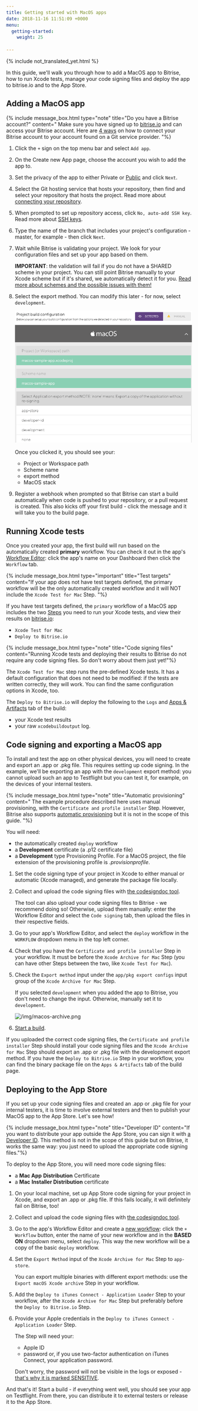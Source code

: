 ```yaml
---
title: Getting started with MacOS apps
date: 2018-11-16 11:51:09 +0000
menu:
  getting-started:
    weight: 25

---
```

{% include not_translated_yet.html %}

In this guide, we'll walk you through how to add a MacOS app to Bitrise, how to run Xcode tests, manage your code signing files and deploy the app to bitrise.io and to the App Store.

## Adding a MacOS app

{% include message_box.html type="note" title="Do you have a Bitrise account?" content=" Make sure you have signed up to [bitrise.io](https://www.bitrise.io/) and can access your Bitrise account. Here are [4 ways](https://devcenter.bitrise.io/getting-started/index#signing-up-to-bitrise) on how to connect your Bitrise account to your account found on a Git service provider. "%}

1. Click the `+` sign on the top menu bar and select `Add app`.
2. On the Create new App page, choose the account you wish to add the app to.
3. Set the privacy of the app to either Private or [Public](https://app.forestry.io/getting-started/adding-a-new-app/public-apps) and click `Next`.
4. Select the Git hosting service that hosts your repository, then find and select your repository that hosts the project. Read more about [connecting your repository](https://app.forestry.io/getting-started/adding-a-new-app/connecting-your-repository).
5. When prompted to set up repository access, click `No, auto-add SSH key`. Read more about [SSH keys](https://app.forestry.io/getting-started/adding-a-new-app/setting-up-ssh-keys/).
6. Type the name of the branch that includes your project's configuration - master, for example - then click `Next`.
7. Wait while Bitrise is validating your project. We look for your configuration files and set up your app based on them.

   **IMPORTANT**: the validation will fail if you do not have a SHARED scheme in your project. You can still point Bitrise manually to your Xcode scheme but if it's shared, we automatically detect it for you. [Read more about schemes and the possible issues with them!](https://app.forestry.io/troubleshooting/frequent-ios-issues/#xcode-scheme-not-found)
8. Select the export method. You can modify this later - for now, select `development`.

   ![](/img/project-build-config-macos.png)

   Once you clicked it, you should see your:
   * Project or Workspace path
   * Scheme name
   * export method
   * MacOS stack
9. Register a webhook when prompted so that Bitrise can start a build automatically when code is pushed to your repository, or a pull request is created. This also kicks off your first build - click the message and it will take you to the build page.

## Running Xcode tests

Once you created your app, the first build will run based on the automatically created **primary** workflow. You can check it out in the app's [Workflow Editor](https://app.forestry.io/getting-started/getting-started-workflows): click the app's name on your Dashboard then click the `Workflow` tab.

{% include message_box.html type="important" title="Test targets" content="If your app does not have test targets defined, the primary workflow will be the only automatically created workflow and it will NOT include the `Xcode Test for Mac` Step. "%}

If you have test targets defined, the `primary` workflow of a MacOS app includes the two [Steps](https://app.forestry.io/getting-started/getting-started-steps) you need to run your Xcode tests, and view their results on [bitrise.io](https://bitrise.io/):

* `Xcode Test for Mac`
* `Deploy to Bitrise.io`

{% include message_box.html type="note" title="Code signing files" content="Running Xcode tests and deploying their results to Bitrise do not require any code signing files. So don't worry about them just yet!"%}

The `Xcode Test for Mac` step runs the pre-defined Xcode tests. It has a default configuration that does not need to be modified: if the tests are written correctly, they will work. You can find the same configuration options in Xcode, too.

The `Deploy to Bitrise.io` will deploy the following to the `Logs` and [Apps & Artifacts](https://app.forestry.io/builds/build-artifacts-online/) tab of the build:

* your Xcode test results
* your raw `xcodebuildoutput` log.

## Code signing and exporting a MacOS app

To install and test the app on other physical devices, you will need to create and export an .app or .pkg file. This requires setting up code signing. In the example, we'll be exporting an app with the `development` export method: you cannot upload such an app to Testflight but you can test it, for example, on the devices of your internal testers.

{% include message_box.html type="note" title="Automatic provisioning" content=" The example procedure described here uses manual provisioning, with the `Certificate and profile installer` Step. However, Bitrise also supports [automatic provisioning](https://app.forestry.io/code-signing/ios-code-signing/ios-auto-provisioning/) but it is not in the scope of this guide. "%}

You will need:

* the automatically created `deploy` workflow
* a **Development** certificate (a .p12 certificate file)
* a **Development** type Provisioning Profile. For a MacOS project, the file extension of the provisioning profile is _.provisionprofile_.

1. Set the code signing type of your project in Xcode to either manual or automatic (Xcode managed), and generate the package file locally.
2. Collect and upload the code signing files with [the codesigndoc tool](https://app.forestry.io/code-signing/ios-code-signing/collecting-files-with-codesigndoc/).

   The tool can also upload your code signing files to Bitrise - we recommend doing so! Otherwise, upload them manually: enter the Workflow Editor and select the `Code signing` tab, then upload the files in their respective fields.
3. Go to your app's Workflow Editor, and select the `deploy` workflow in the `WORKFLOW` dropdown menu in the top left corner.
4. Check that you have the `Certificate and profile installer` Step in your workflow. It must be before the `Xcode Archive for Mac` Step (you can have other Steps between the two, like `Xcode Test for Mac`).
5. Check the `Export method` input under the `app/pkg export configs` input group of the `Xcode Archive for Mac` Step.

   If you selected `development` when you added the app to Bitrise, you don't need to change the input. Otherwise, manually set it to `development`.

   ![/img/macos-archive.png](https://app.forestry.io/sites/yv69yaruhkt48w/body-media//img/macos-archive.png)
6. [Start a build](https://app.forestry.io/builds/starting-builds-manually/).

If you uploaded the correct code signing files, the `Certificate and profile installer` Step should install your code signing files and the `Xcode Archive for Mac` Step should export an .app or .pkg file with the development export method. If you have the `Deploy to Bitrise.io` Step in your workflow, you can find the binary package file on the `Apps & Artifacts` tab of the build page.

## Deploying to the App Store

If you set up your code signing files and created an .app or .pkg file for your internal testers, it is time to involve external testers and then to publish your MacOS app to the App Store. Let's see how!

{% include message_box.html type="note" title="Developer ID" content="If you want to distribute your app outside the App Store, you can sign it with [a Developer ID](https://developer.apple.com/support/developer-id/). This method is not in the scope of this guide but on Bitrise, it works the same way: you just need to upload the appropriate code signing files."%}

To deploy to the App Store, you will need more code signing files:

* a **Mac App** **Distribution** Certificate
* a **Mac** **Installer Distribution** certificate

1. On your local machine, set up App Store code signing for your project in Xcode, and export an .app or .pkg file. If this fails locally, it will definitely fail on Bitrise, too!
2. Collect and upload the code signing files with [the codesigndoc tool](https://app.forestry.io/code-signing/ios-code-signing/collecting-files-with-codesigndoc/).
3. Go to the app's Workflow Editor and create a [new workflow](https://app.forestry.io/getting-started/getting-started-workflows/): click the `+ Workflow` button, enter the name of your new workflow and in the **BASED ON** dropdown menu, select `deploy`. This way the new workflow will be a copy of the basic `deploy` workflow.
4. Set the `Export Method` input of the `Xcode Archive for Mac` Step to `app-store`.

   You can export multiple binaries with different export methods: use the `Export macOS Xcode archive` Step in your workflow.
5. Add the `Deploy to iTunes Connect - Application Loader` Step to your workflow, after the `Xcode Archive for Mac` Step but preferably before the `Deploy to Bitrise.io` Step.
6. Provide your Apple credentials in the `Deploy to iTunes Connect - Application Loader` Step.

   The Step will need your:
   * Apple ID
   * password or, if you use two-factor authentication on iTunes Connect, your application password.

   Don't worry, the password will not be visible in the logs or exposed - [that's why it is marked SENSITIVE](https://app.forestry.io/builds/env-vars-secret-env-vars#about-secrets).

And that's it! Start a build - if everything went well, you should see your app on Testflight. From there, you can distribute it to external testers or release it to the App Store.